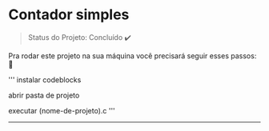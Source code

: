 # Contador simples

> Status do Projeto: Concluído ✔️

Pra rodar este projeto na sua máquina você precisará seguir esses passos: 🚶

'''
instalar codeblocks

abrir pasta de projeto

executar (nome-de-projeto).c
'''

---------------------------------------------------------
